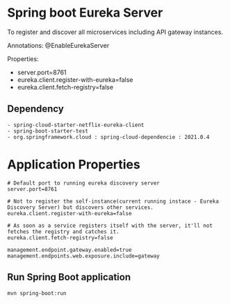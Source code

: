# Spring boot Eureka Server

To register and discover all microservices including API gateway instances.

Annotations:  @EnableEurekaServer

Properties:	
 - server.port=8761
 - eureka.client.register-with-eureka=false
 - eureka.client.fetch-registry=false


## Dependency
```
- spring-cloud-starter-netflix-eureka-client
- spring-boot-starter-test
- org.springframework.cloud : spring-cloud-dependencie : 2021.0.4

```

# Application Properties
```
# Default port to running eureka discovery server
server.port=8761

# Not to register the self-instance(current running instace - Eureka Discovery Server) but discovers other services.
eureka.client.register-with-eureka=false

# As soon as a service registers itself with the server, it'll not fetches the registry and catches it.
eureka.client.fetch-registry=false

management.endpoint.gateway.enabled=true
management.endpoints.web.exposure.include=gateway
```

## Run Spring Boot application
```
mvn spring-boot:run
```

